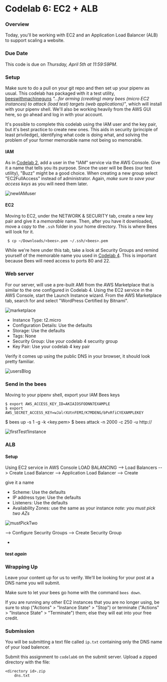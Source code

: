 # Codelab 6: EC2 + ALB

### Overview

Today, you'll be working with EC2 and an Application Load Balancer (ALB) to support scaling a website.

### Due Date

This code is due on *Thursday, April 5th at 11:59:59PM*.

### Setup

Make sure to do a pull on your git repo and then set up your pipenv as usual. This codelab has packaged with it a test utility, [beeswithmachineguns](https://github.com/newsapps/beeswithmachineguns) *"...for arming (creating) many bees (micro EC2 instances) to attack (load test) targets (web applications)"*, which will install with your pipenv shell. We'll also be working heavily from the AWS GUI here, so go ahead and log in with your account.

It's possible to complete this codelab using the IAM user and the key pair, but it's best practice to create new ones. This aids in security (principle of least priviledge), identifying what code is doing what, and solving the problem of your former memorable name not being so memorable.

#### IAM

As in [Codelab 2](codelabs/codelab-02/README.md), add a user in the "IAM" service via the AWS Console. Give it a name that tells you its purpose. Since the user will be Bees (our test utility), "Buzz" might be a good choice. When creating a new group select "EC2FullAccess" instead of administrator. Again, _make sure to save your access keys_ as you will need them later.

![newIAMuser](../../../media/codelabs/codelab-06/newIAMuser.png)

#### EC2

Moving to EC2, under the NETWORK & SECURITY tab, create a new key pair and give it a *memorable* name. Then, after you have it downloaded, move a copy to the `.ssh` folder in your home directory. This is where Bees will look for it.

```
 $ cp ~/Downloads/<bees>.pem ~/.ssh/<bees>.pem
```

While we're here under this tab, take a look at Security Groups and remind yourself of the memorable name you used in [Codelab 4](codelabs/codelab-04/README.md). This is important because Bees will need access to ports 80 and 22.

### Web server

For our server, will use a pre-built AMI from the AWS Marketplace that is similar to the one configured in Codelab 4. Using the EC2 service in the AWS Console, start the Launch Instance wizard. From the AWS Marketplace tab, search for and select "WordPress Certified by Bitnami".

![marketplace](../../../media/codelabs/codelab-06/marketplace.png)

- Instance Type: t2.micro
- Configuration Details: Use the defaults
- Storage: Use the defaults
- Tags: None
- Security Group: Use your codelab 4 security group
- Key Pair: Use your codelab 4 key pair

Verify it comes up using the public DNS in your browser, it should look pretty familiar.

![usersBlog](../../../media/codelabs/codelab-06/usersBlog.png)

### Send in the bees

Moving to your pipenv shell, export your IAM Bees keys

```
$ export AWS_ACCESS_KEY_ID=AKIAIOSFODNN7EXAMPLE
$ export AWS_SECRET_ACCESS_KEY=wJalrXUtnFEMI/K7MDENG/bPxRfiCYEXAMPLEKEY
```

$ bees up -s 1 -g <security group> -k <key.pem>
$ bees attack -n 2000 -c 250 -u http://<public DNS>

![firstTest1instance](../../../media/codelabs/codelab-06/firstTest1instance.png)

### ALB

#### Setup

Using EC2 service in AWS Console
LOAD BALANCING --> Load Balancers --> Create Load Balancer --> Application Load Balancer --> Create

give it a name

- Scheme: Use the defaults
- IP address type: Use the defaults
- Listeners: Use the defaults
- Availability Zones: use the same as your instance
*note: you must pick two AZs*

![mustPickTwo](../../../media/codelabs/codelab-06/mustPickTwo.png)

 --> Configure Security Groups --> Create Security Group

-

#### test *again*



### Wrapping Up

Leave your content up for us to verify. We'll be looking for your post at a DNS name you will submit.

Make sure to let your bees go home with the command `bees down`.

If you are running any other EC2 instances that you are no longer using, be sure to stop
("Actions" > "Instance State" > "Stop")
or terminate
("Actions" > "Instance State" > "Terminate")
them; else they will eat into your free credit.
<!--
Here are some [ideas](http://www.wpbeginner.com/beginners-guide/top-10-most-important-things-to-do-after-installing-wordpress/) for what to do with your site, now that it's up.
-->
### Submission

You will be submitting a text file called `ip.txt` containing only the DNS name of your load balencer.

Submit this assignment to `codelab6` on the submit server. Upload a zipped directory with the file:

```
<directory id>.zip
	dns.txt
```
